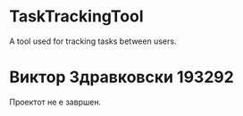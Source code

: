 # TaskTrackingTool
A tool used for tracking tasks between users.

# Виктор Здравковски 193292
Проектот не е завршен.
